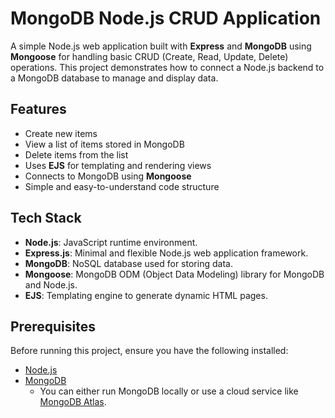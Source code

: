 # MongoDB Node.js CRUD Application

A simple Node.js web application built with **Express** and **MongoDB** using **Mongoose** for handling basic CRUD (Create, Read, Update, Delete) operations. This project demonstrates how to connect a Node.js backend to a MongoDB database to manage and display data.

## Features

- Create new items
- View a list of items stored in MongoDB
- Delete items from the list
- Uses **EJS** for templating and rendering views
- Connects to MongoDB using **Mongoose**
- Simple and easy-to-understand code structure

## Tech Stack

- **Node.js**: JavaScript runtime environment.
- **Express.js**: Minimal and flexible Node.js web application framework.
- **MongoDB**: NoSQL database used for storing data.
- **Mongoose**: MongoDB ODM (Object Data Modeling) library for MongoDB and Node.js.
- **EJS**: Templating engine to generate dynamic HTML pages.

## Prerequisites

Before running this project, ensure you have the following installed:

- [Node.js](https://nodejs.org/)
- [MongoDB](https://www.mongodb.com/)
  - You can either run MongoDB locally or use a cloud service like [MongoDB Atlas](https://www.mongodb.com/cloud/atlas).
